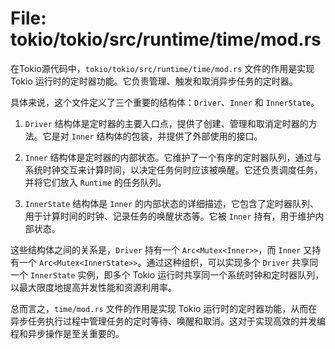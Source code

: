 # File: tokio/tokio/src/runtime/time/mod.rs

在Tokio源代码中，`tokio/tokio/src/runtime/time/mod.rs` 文件的作用是实现 Tokio 运行时的定时器功能。它负责管理、触发和取消异步任务的定时器。

具体来说，这个文件定义了三个重要的结构体：`Driver`、`Inner` 和 `InnerState`。

1. `Driver` 结构体是定时器的主要入口点，提供了创建、管理和取消定时器的方法。它是对 `Inner` 结构体的包装，并提供了外部使用的接口。

2. `Inner` 结构体是定时器的内部状态。它维护了一个有序的定时器队列，通过与系统时钟交互来计算时间，以决定任务何时应该被唤醒。它还负责调度任务，并将它们放入 `Runtime` 的任务队列。

3. `InnerState` 结构体是 `Inner` 的内部状态的详细描述，它包含了定时器队列、用于计算时间的时钟、记录任务的唤醒状态等。它被 `Inner` 持有，用于维护内部状态。

这些结构体之间的关系是，`Driver` 持有一个 `Arc<Mutex<Inner>>`，而 `Inner` 又持有一个 `Arc<Mutex<InnerState>>`。通过这种组织，可以实现多个 `Driver` 共享同一个 `InnerState` 实例，即多个 Tokio 运行时共享同一个系统时钟和定时器队列，以最大限度地提高并发性能和资源利用率。

总而言之，`time/mod.rs` 文件的作用是实现 Tokio 运行时的定时器功能，从而在异步任务执行过程中管理任务的定时等待、唤醒和取消。这对于实现高效的并发编程和异步操作是至关重要的。


